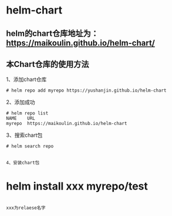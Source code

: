 # helm-chart

## helm的chart仓库地址为：https://maikoulin.github.io/helm-chart/

## 本Chart仓库的使用方法

1、添加chart仓库
```
# helm repo add myrepo https://yushanjin.github.io/helm-chart
```

2、添加成功
```
# helm repo list
NAME  	URL                                   
myrepo	https://maikoulin.github.io/helm-chart
```

3、搜索chart包
```
# helm search repo


4、安装chart包
```
# helm install xxx myrepo/test
```

xxx为relaese名字

